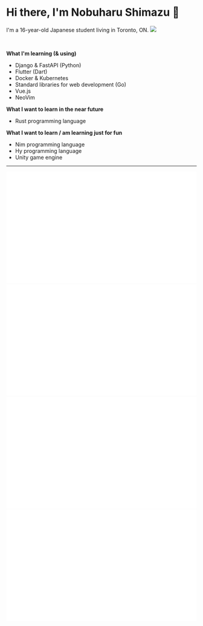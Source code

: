 # Hi there, I'm Nobuharu Shimazu 👋

I'm a 16-year-old Japanese student living in Toronto, ON.
<img src="https://user-images.githubusercontent.com/60306074/160750010-f3fe0b78-0090-4f61-be39-9a9ba9f29b3a.gif" width="45"> 
<!-- <img src="https://media.giphy.com/media/077i6AULCXc0FKTj9s/giphy.gif" width="45">  -->
<br>


**What I'm learning (& using)**
 - Django & FastAPI (Python)
 - Flutter (Dart)
 - Docker & Kubernetes
 - Standard libraries for web development (Go) 
 - Vue.js
 - NeoVim
 
**What I want to learn in the near future**
 - Rust programming language
 
**What I want to learn / am learning just for fun**
 - Nim programming language
 - Hy programming language
 - Unity game engine

---

<div align="center">

<!--
https://github.community/t/support-theme-context-for-images-in-light-vs-dark-mode/147981/84
-->
<a href="https://github.com/bichanna/github-stats#gh-dark-mode-only">
<img src="https://github.com/bichanna/github-stats/blob/master/generated/overview.svg#gh-dark-mode-only" />
<img src="https://github.com/bichanna/github-stats/blob/master/generated/languages.svg#gh-dark-mode-only" />
</a>
<a href="https://github.com/bichanna/github-stats#gh-light-mode-only">
<img src="https://github.com/bichanna/github-stats/blob/master/generated/overview.svg#gh-dark-mode-only#gh-light-mode-only" />
<img src="https://github.com/bichanna/github-stats/blob/master/generated/languages.svg#gh-dark-mode-only#gh-light-mode-only" />
</a>

</div>

<!-- 
[![Anurag's GitHub stats](https://github-readme-stats.vercel.app/api?username=bichanna&count_private=true&show_icons=true)](https://github.com/anuraghazra/github-readme-stats)

[![Top Langs](https://github-readme-stats.vercel.app/api/top-langs/?username=bichanna&layout=compact&langs_count=10)](https://github.com/anuraghazra/github-readme-stats)
 -->



